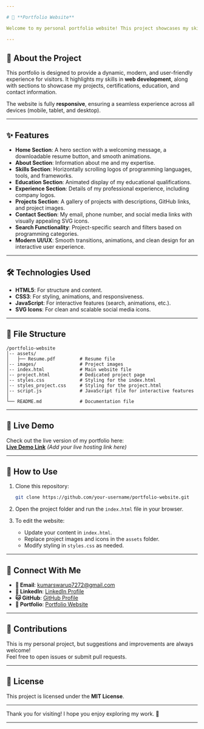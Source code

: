 ```yaml
---

# 🚀 **Portfolio Website**  

Welcome to my personal portfolio website! This project showcases my skills, projects, experience, and educational background in an engaging and responsive manner. 

---
```


## 🌟 **About the Project**  

This portfolio is designed to provide a dynamic, modern, and user-friendly experience for visitors. It highlights my skills in **web development**, along with sections to showcase my projects, certifications, education, and contact information.  

The website is fully **responsive**, ensuring a seamless experience across all devices (mobile, tablet, and desktop).  

---

## ✨ **Features**  

- **Home Section**: A hero section with a welcoming message, a downloadable resume button, and smooth animations.  
- **About Section**: Information about me and my expertise.  
- **Skills Section**: Horizontally scrolling logos of programming languages, tools, and frameworks.  
- **Education Section**: Animated display of my educational qualifications.  
- **Experience Section**: Details of my professional experience, including company logos.  
- **Projects Section**: A gallery of projects with descriptions, GitHub links, and project images.  
- **Contact Section**: My email, phone number, and social media links with visually appealing SVG icons.  
- **Search Functionality**: Project-specific search and filters based on programming categories.  
- **Modern UI/UX**: Smooth transitions, animations, and clean design for an interactive user experience.  

---

## 🛠️ **Technologies Used**  

- **HTML5**: For structure and content.  
- **CSS3**: For styling, animations, and responsiveness.  
- **JavaScript**: For interactive features (search, animations, etc.).  
- **SVG Icons**: For clean and scalable social media icons.  

---

## 📂 **File Structure**  

```
/portfolio-website  
│-- assets/  
│   ├── Resume.pdf         # Resume file  
│-- images/                # Project images
│-- index.html             # Main website file  
│-- project.html           # Dedicated project page  
│-- styles.css             # Styling for the index.html
│-- styles_project.css     # Styling for the project.html 
│-- script.js              # JavaScript file for interactive features  
│  
└── README.md              # Documentation file  
```

---

## 📸 **Live Demo**  

Check out the live version of my portfolio here:  
[**Live Demo Link**](https://swarupkumarsahoo.netlify.app/) *(Add your live hosting link here)*  

---

## 🚀 **How to Use**  

1. Clone this repository:  
   ```bash
   git clone https://github.com/your-username/portfolio-website.git
   ```  
2. Open the project folder and run the `index.html` file in your browser.  

3. To edit the website:  
   - Update your content in `index.html`.  
   - Replace project images and icons in the `assets` folder.  
   - Modify styling in `styles.css` as needed.  

---

## 🔗 **Connect With Me**  

- **📧 Email**: kumarswarup7272@gmail.com  
- **🔗 LinkedIn**: [LinkedIn Profile](https://www.linkedin.com/in/swarup-kumar-sahoo-2460b3242?utm_source=share&utm_campaign=share_via&utm_content=profile&utm_medium=android_app)  
- **🐱 GitHub**: [GitHub Profile](https://github.com/swarup-kumar-sahoo/)  
- **💼 Portfolio**: [Portfolio Website](https://swarupkumarsahoo.netlify.app/) 

---

## 🤝 **Contributions**  

This is my personal project, but suggestions and improvements are always welcome!  
Feel free to open issues or submit pull requests.  

---

## 📝 **License**  

This project is licensed under the **MIT License**.  

---

Thank you for visiting! I hope you enjoy exploring my work. 🚀  

---
